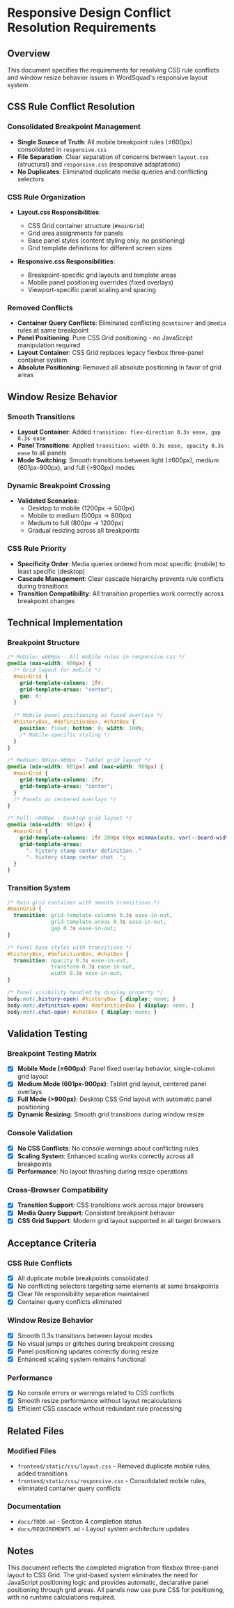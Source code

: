 # Responsive Design Conflict Resolution Requirements

## Overview
This document specifies the requirements for resolving CSS rule conflicts and window resize behavior issues in WordSquad's responsive layout system.

## CSS Rule Conflict Resolution

### Consolidated Breakpoint Management
- **Single Source of Truth**: All mobile breakpoint rules (≤600px) consolidated in `responsive.css`
- **File Separation**: Clear separation of concerns between `layout.css` (structural) and `responsive.css` (responsive adaptations)
- **No Duplicates**: Eliminated duplicate media queries and conflicting selectors

### CSS Rule Organization
- **Layout.css Responsibilities**:
  - CSS Grid container structure (`#mainGrid`)
  - Grid area assignments for panels
  - Base panel styles (content styling only, no positioning)
  - Grid template definitions for different screen sizes
  
- **Responsive.css Responsibilities**:
  - Breakpoint-specific grid layouts and template areas
  - Mobile panel positioning overrides (fixed overlays)
  - Viewport-specific panel scaling and spacing

### Removed Conflicts
- **Container Query Conflicts**: Eliminated conflicting `@container` and `@media` rules at same breakpoint
- **Panel Positioning**: Pure CSS Grid positioning - no JavaScript manipulation required
- **Layout Container**: CSS Grid replaces legacy flexbox three-panel container system
- **Absolute Positioning**: Removed all absolute positioning in favor of grid areas

## Window Resize Behavior

### Smooth Transitions
- **Layout Container**: Added `transition: flex-direction 0.3s ease, gap 0.3s ease`
- **Panel Transitions**: Applied `transition: width 0.3s ease, opacity 0.3s ease` to all panels
- **Mode Switching**: Smooth transitions between light (≤600px), medium (601px-900px), and full (>900px) modes

### Dynamic Breakpoint Crossing
- **Validated Scenarios**:
  - Desktop to mobile (1200px → 500px)
  - Mobile to medium (500px → 800px)  
  - Medium to full (800px → 1200px)
  - Gradual resizing across all breakpoints

### CSS Rule Priority
- **Specificity Order**: Media queries ordered from most specific (mobile) to least specific (desktop)
- **Cascade Management**: Clear cascade hierarchy prevents rule conflicts during transitions
- **Transition Compatibility**: All transition properties work correctly across breakpoint changes

## Technical Implementation

### Breakpoint Structure
```css
/* Mobile: ≤600px - All mobile rules in responsive.css */
@media (max-width: 600px) {
  /* Grid layout for mobile */
  #mainGrid {
    grid-template-columns: 1fr;
    grid-template-areas: "center";
    gap: 0;
  }
  
  /* Mobile panel positioning as fixed overlays */
  #historyBox, #definitionBox, #chatBox {
    position: fixed; bottom: 0; width: 100%;
    /* Mobile-specific styling */
  }
}

/* Medium: 601px-900px - Tablet grid layout */
@media (min-width: 601px) and (max-width: 900px) {
  #mainGrid {
    grid-template-columns: 1fr;
    grid-template-areas: "center";
  }
  /* Panels as centered overlays */
}

/* Full: >900px - Desktop grid layout */
@media (min-width: 901px) {
  #mainGrid {
    grid-template-columns: 1fr 280px 60px minmax(auto, var(--board-width)) 280px 1fr;
    grid-template-areas: 
      ". history stamp center definition ."
      ". history stamp center chat .";
  }
}
```

### Transition System
```css
/* Main grid container with smooth transitions */
#mainGrid {
  transition: grid-template-columns 0.3s ease-in-out, 
              grid-template-areas 0.3s ease-in-out,
              gap 0.3s ease-in-out;
}

/* Panel base styles with transitions */
#historyBox, #definitionBox, #chatBox {
  transition: opacity 0.3s ease-in-out, 
              transform 0.3s ease-in-out,
              width 0.3s ease-in-out;
}

/* Panel visibility handled by display property */
body:not(.history-open) #historyBox { display: none; }
body:not(.definition-open) #definitionBox { display: none; }
body:not(.chat-open) #chatBox { display: none; }
```

## Validation Testing

### Breakpoint Testing Matrix
- [x] **Mobile Mode (≤600px)**: Panel fixed overlay behavior, single-column grid layout
- [x] **Medium Mode (601px-900px)**: Tablet grid layout, centered panel overlays
- [x] **Full Mode (>900px)**: Desktop CSS Grid layout with automatic panel positioning
- [x] **Dynamic Resizing**: Smooth grid transitions during window resize

### Console Validation
- [x] **No CSS Conflicts**: No console warnings about conflicting rules
- [x] **Scaling System**: Enhanced scaling works correctly across all breakpoints
- [x] **Performance**: No layout thrashing during resize operations

### Cross-Browser Compatibility
- [x] **Transition Support**: CSS transitions work across major browsers
- [x] **Media Query Support**: Consistent breakpoint behavior
- [x] **CSS Grid Support**: Modern grid layout supported in all target browsers

## Acceptance Criteria

### CSS Rule Conflicts
- [x] All duplicate mobile breakpoints consolidated
- [x] No conflicting selectors targeting same elements at same breakpoints
- [x] Clear file responsibility separation maintained
- [x] Container query conflicts eliminated

### Window Resize Behavior  
- [x] Smooth 0.3s transitions between layout modes
- [x] No visual jumps or glitches during breakpoint crossing
- [x] Panel positioning updates correctly during resize
- [x] Enhanced scaling system remains functional

### Performance
- [x] No console errors or warnings related to CSS conflicts
- [x] Smooth resize performance without layout recalculations
- [x] Efficient CSS cascade without redundant rule processing

## Related Files

### Modified Files
- `frontend/static/css/layout.css` - Removed duplicate mobile rules, added transitions
- `frontend/static/css/responsive.css` - Consolidated mobile rules, eliminated container query conflicts

### Documentation
- `docs/TODO.md` - Section 4 completion status
- `docs/REQUIREMENTS.md` - Layout system architecture updates

## Notes
This document reflects the completed migration from flexbox three-panel layout to CSS Grid. The grid-based system eliminates the need for JavaScript positioning logic and provides automatic, declarative panel positioning through grid areas. All panels now use pure CSS for positioning, with no runtime calculations required.